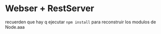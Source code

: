# Webser + RestServer

recuerden que hay q ejecutar ```npm install``` para reconstruir los modulos de Node.aaa